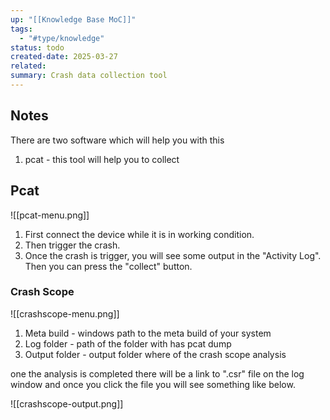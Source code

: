 ```yaml
---
up: "[[Knowledge Base MoC]]"
tags:
  - "#type/knowledge"
status: todo
created-date: 2025-03-27
related: 
summary: Crash data collection tool
---
```


## Notes

There are two software which will help you with this 
1. pcat - this tool will help you to collect 

## Pcat

![[pcat-menu.png]]

1. First connect the device while it is in working condition.
2. Then trigger the crash.
3. Once the crash is trigger, you will see some output in the "Activity Log". Then you can press the "collect" button.

### Crash Scope

![[crashscope-menu.png]]

1. Meta build - windows path to the meta build of your system
2. Log folder - path of the folder with has pcat dump
3. Output folder - output folder where of the crash scope analysis

one the analysis is completed there will be a link to ".csr" file on the log window and once you click the file you will see something like below.

![[crashscope-output.png]]